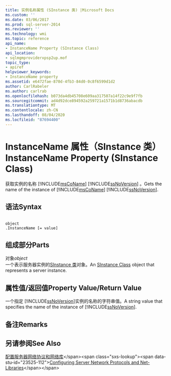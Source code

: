 ```yaml
---
title: 实例名称属性 (SInstance 类) |Microsoft Docs
ms.custom: ''
ms.date: 03/06/2017
ms.prod: sql-server-2014
ms.reviewer: ''
ms.technology: wmi
ms.topic: reference
api_name:
- InstanceName Property (SInstance Class)
api_location:
- sqlmgmproviderxpsp2up.mof
topic_type:
- apiref
helpviewer_keywords:
- InstanceName property
ms.assetid: e6472fae-870d-4fb3-84d0-0c8f6599d1d2
author: CarlRabeler
ms.author: carlrab
ms.openlocfilehash: b073da4db45708e609aa317507a14f22c9e9f7fb
ms.sourcegitcommit: ad4d92dce894592a259721a1571b1d8736abacdb
ms.translationtype: MT
ms.contentlocale: zh-CN
ms.lasthandoff: 08/04/2020
ms.locfileid: "87694400"
---
```

# <a name="instancename-property-sinstance-class"></a><span data-ttu-id="23525-102">InstanceName 属性（SInstance 类）</span><span class="sxs-lookup"><span data-stu-id="23525-102">InstanceName Property (SInstance Class)</span></span>
  <span data-ttu-id="23525-103">获取实例的名称 [!INCLUDE[msCoName](../../../includes/msconame-md.md)] [!INCLUDE[ssNoVersion](../../../includes/ssnoversion-md.md)] 。</span><span class="sxs-lookup"><span data-stu-id="23525-103">Gets the name of the instance of [!INCLUDE[msCoName](../../../includes/msconame-md.md)] [!INCLUDE[ssNoVersion](../../../includes/ssnoversion-md.md)].</span></span>  
  
## <a name="syntax"></a><span data-ttu-id="23525-104">语法</span><span class="sxs-lookup"><span data-stu-id="23525-104">Syntax</span></span>  
  
```  
  
object  
.InstanceName [= value]  
```  
  
## <a name="parts"></a><span data-ttu-id="23525-105">组成部分</span><span class="sxs-lookup"><span data-stu-id="23525-105">Parts</span></span>  
 <span data-ttu-id="23525-106">对象</span><span class="sxs-lookup"><span data-stu-id="23525-106">*object*</span></span>  
 <span data-ttu-id="23525-107">一个表示服务器实例的[SInstance 类](sinstance-class.md)对象。</span><span class="sxs-lookup"><span data-stu-id="23525-107">An [SInstance Class](sinstance-class.md) object that represents a server instance.</span></span>  
  
## <a name="property-valuereturn-value"></a><span data-ttu-id="23525-108">属性值/返回值</span><span class="sxs-lookup"><span data-stu-id="23525-108">Property Value/Return Value</span></span>  
 <span data-ttu-id="23525-109">一个指定 [!INCLUDE[ssNoVersion](../../../includes/ssnoversion-md.md)]实例的名称的字符串值。</span><span class="sxs-lookup"><span data-stu-id="23525-109">A string value that specifies the name of the instance of [!INCLUDE[ssNoVersion](../../../includes/ssnoversion-md.md)].</span></span>  
  
## <a name="remarks"></a><span data-ttu-id="23525-110">备注</span><span class="sxs-lookup"><span data-stu-id="23525-110">Remarks</span></span>  
  
## <a name="see-also"></a><span data-ttu-id="23525-111">另请参阅</span><span class="sxs-lookup"><span data-stu-id="23525-111">See Also</span></span>  
 <span data-ttu-id="23525-112">[配置服务器网络协议和网络库](https://msdn.microsoft.com/library/ms177485\(v=sql.100\).aspx)</span><span class="sxs-lookup"><span data-stu-id="23525-112">[Configuring Server Network Protocols and Net-Libraries](https://msdn.microsoft.com/library/ms177485\(v=sql.100\).aspx)</span></span>  
  
  
